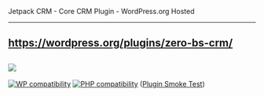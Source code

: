 Jetpack CRM - Core CRM Plugin - WordPress.org Hosted

----
https://wordpress.org/plugins/zero-bs-crm/
----

![](https://github.com/Automattic/zero-bs-crm/workflows/Deploy%20to%20WordPress.org%20Repo/badge.svg)
----

[![WP compatibility](https://plugintests.com/plugins/zero-bs-crm/wp-badge.svg)](https://plugintests.com/plugins/zero-bs-crm/latest)
[![PHP compatibility](https://plugintests.com/plugins/zero-bs-crm/php-badge.svg)](https://plugintests.com/plugins/zero-bs-crm/latest)
([Plugin Smoke Test](https://plugintests.com/plugins/zero-bs-crm/latest))
